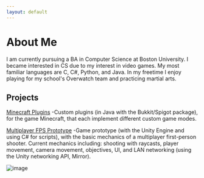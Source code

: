 ```yaml
---
layout: default
---
```


# About Me
I am currently pursuing a BA in Computer Science at Boston University. I became interested in CS due to my interest in video games. My most familiar languages are C, C#, Python, and Java. In my freetime I enjoy playing for my school's Overwatch team and practicing martial arts.

## Projects
[Minecraft Plugins](https://github.com/gavin-y-tan/MinecraftPlugins)
-Custom plugins (in Java with the Bukkit/Spigot package), for the game Minecraft, that each implement different custom game modes. 


[Multiplayer FPS Prototype](https://github.com/gavin-y-tan/UnityGameTestFiles)
-Game prototype (with the Unity Engine and using C# for scripts), with the basic mechanics of a multiplayer first-person shooter. Current mechanics including: shooting with raycasts, player movement, camera movement, objectives, UI, and LAN networking (using the Unity networking API, Mirror).

![image]()
